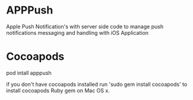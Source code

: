 APPPush
=======

Apple Push Notification's with server side code to manage push notifications messaging and handling with iOS Application

Cocoapods
=========
pod intall apppush

if you don't have cocoapods installed run 'sudo gem install cocoapods' to install cocoapods Ruby gem on Mac OS x.

